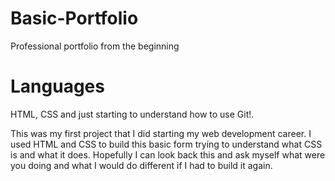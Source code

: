 # Basic-Portfolio

Professional portfolio from the beginning 

# Languages 
 HTML, CSS and just starting to understand how to use Git!.
 
This was my first project that I did starting my web development career. I used HTML and CSS to build this basic form trying to understand what CSS is and what it does. Hopefully I can look back this and ask myself what were you doing and what I would do different if I had to build it again.

